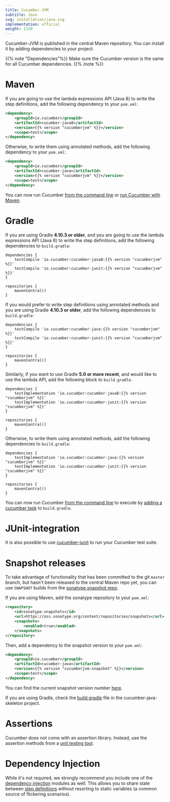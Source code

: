 ```yaml
---
title: Cucumber-JVM
subtitle: Java
svg: installation/java.svg
implementation: official
weight: 1110
---
```

Cucumber-JVM is published in the central Maven repository.
You can install it by adding dependencies to your project.

{{% note "Dependencies"%}}
Make sure the Cucumber version is the same for all Cucumber dependencies.
{{% /note %}}

# Maven

If you are going to use the lambda expressions API (Java 8) to write the step
definitions, add the following dependency to your  `pom.xml`:

```xml
<dependency>
    <groupId>io.cucumber</groupId>
    <artifactId>cucumber-java8</artifactId>
    <version>{{% version "cucumberjvm" %}}</version>
    <scope>test</scope>
</dependency>
```

Otherwise, to write them using annotated methods, add the following dependency to your  `pom.xml`:

```xml
<dependency>
    <groupId>io.cucumber</groupId>
    <artifactId>cucumber-java</artifactId>
    <version>{{% version "cucumberjvm" %}}</version>
    <scope>test</scope>
</dependency>
```

You can now run Cucumber [from the command line](/docs/cucumber/api/#from-the-command-line) or [run Cucumber with Maven](/docs/tools/java#maven).

# Gradle

If you are using Gradle **4.10.3 or older**, and you are going to use the lambda expressions API (Java 8) to write the step
definitions, add the following dependencies to `build.gradle`:


```
dependencies {
    testCompile 'io.cucumber:cucumber-java8:{{% version "cucumberjvm" %}}'
    testCompile 'io.cucumber:cucumber-junit:{{% version "cucumberjvm" %}}'
}

repositories {
    mavenCentral()
}
```

If you would prefer to write step definitions using annotated methods and you are using Gradle **4.10.3 or older**, add the following dependencies to `build.gradle`:

```
dependencies {
    testCompile 'io.cucumber:cucumber-java:{{% version "cucumberjvm" %}}'
    testCompile 'io.cucumber:cucumber-junit:{{% version "cucumberjvm" %}}'
}

repositories {
    mavenCentral()
}
```

Similarly, if you want to use Gradle **5.0 or more recent**, and would like to use the lambda API, add the following block to `build.gradle`.
```
dependencies {
    testImplementation 'io.cucumber:cucumber-java8:{{% version "cucumberjvm" %}}'
    testImplementation 'io.cucumber:cucumber-junit:{{% version "cucumberjvm" %}}'
}

repositories {
    mavenCentral()
}
```

Otherwise, to write them using annotated methods, add the following dependencies to `build.gradle`:

```
dependencies {
    testImplementation 'io.cucumber:cucumber-java:{{% version "cucumberjvm" %}}'
    testImplementation 'io.cucumber:cucumber-junit:{{% version "cucumberjvm" %}}'
}

repositories {
    mavenCentral()
}
```

You can now run Cucumber [from the command line](/docs/cucumber/api/#from-the-command-line) to execute by [adding a cucumber task](/docs/tools/java#gradle) to `build.gradle`.

# JUnit-integration

It is also possible to use [cucumber-junit](/docs/cucumber/api/#junit) to run your Cucumber test suite.

# Snapshot releases

To take advantage of functionality that has been committed to the git `master` branch, but hasn't been released to the central Maven repo yet, you can use `SNAPSHOT` builds from the [sonatype snapshot repo](https://oss.sonatype.org/content/repositories/snapshots/io/cucumber/).

If you are using Maven, add the sonatype repository to your `pom.xml`:

```xml
<repository>
    <id>sonatype-snapshots</id>
    <url>https://oss.sonatype.org/content/repositories/snapshots</url>
    <snapshots>
        <enabled>true</enabled>
    </snapshots>
</repository>
```

Then, add a dependency to the snapshot version to your `pom.xml`:

```xml
<dependency>
    <groupId>io.cucumber</groupId>
    <artifactId>cucumber-java</artifactId>
    <version>{{% version "cucumberjvm-snapshot" %}}</version>
    <scope>test</scope>
</dependency>
```

You can find the current snapshot version number [here](https://github.com/cucumber/cucumber-jvm/blob/master/pom.xml).

If you are using Gradle, check the [build.gradle](https://github.com/cucumber/cucumber-java-skeleton/blob/master/build.gradle) file in the cucumber-java-skeleton project.

# Assertions

Cucumber does not come with an assertion library. Instead, use the assertion methods
from a [unit testing tool](/docs/cucumber/checking-assertions/#java).

# Dependency Injection

While it's not required, we strongly recommend you include one of the
[dependency injection](/docs/cucumber/state/#dependency-injection) modules as well. This allows
you to share state between [step definitions](/docs/cucumber/step-definitions)
without resorting to static variables (a common source of flickering scenarios).
